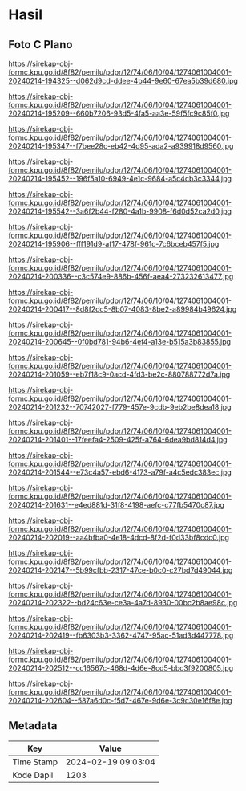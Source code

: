 # Hasil

## Foto C Plano

https://sirekap-obj-formc.kpu.go.id/8f82/pemilu/pdpr/12/74/06/10/04/1274061004001-20240214-194325--d062d9cd-ddee-4b44-9e60-67ea5b39d680.jpg

https://sirekap-obj-formc.kpu.go.id/8f82/pemilu/pdpr/12/74/06/10/04/1274061004001-20240214-195209--660b7206-93d5-4fa5-aa3e-59f5fc9c85f0.jpg

https://sirekap-obj-formc.kpu.go.id/8f82/pemilu/pdpr/12/74/06/10/04/1274061004001-20240214-195347--f7bee28c-eb42-4d95-ada2-a939918d9560.jpg

https://sirekap-obj-formc.kpu.go.id/8f82/pemilu/pdpr/12/74/06/10/04/1274061004001-20240214-195452--196f5a10-6949-4e1c-9684-a5c4cb3c3344.jpg

https://sirekap-obj-formc.kpu.go.id/8f82/pemilu/pdpr/12/74/06/10/04/1274061004001-20240214-195542--3a6f2b44-f280-4a1b-9908-f6d0d52ca2d0.jpg

https://sirekap-obj-formc.kpu.go.id/8f82/pemilu/pdpr/12/74/06/10/04/1274061004001-20240214-195906--fff191d9-af17-478f-961c-7c6bceb457f5.jpg

https://sirekap-obj-formc.kpu.go.id/8f82/pemilu/pdpr/12/74/06/10/04/1274061004001-20240214-200336--c3c574e9-886b-456f-aea4-273232613477.jpg

https://sirekap-obj-formc.kpu.go.id/8f82/pemilu/pdpr/12/74/06/10/04/1274061004001-20240214-200417--8d8f2dc5-8b07-4083-8be2-a89984b49624.jpg

https://sirekap-obj-formc.kpu.go.id/8f82/pemilu/pdpr/12/74/06/10/04/1274061004001-20240214-200645--0f0bd781-94b6-4ef4-a13e-b515a3b83855.jpg

https://sirekap-obj-formc.kpu.go.id/8f82/pemilu/pdpr/12/74/06/10/04/1274061004001-20240214-201059--eb7f18c9-0acd-4fd3-be2c-880788772d7a.jpg

https://sirekap-obj-formc.kpu.go.id/8f82/pemilu/pdpr/12/74/06/10/04/1274061004001-20240214-201232--70742027-f779-457e-9cdb-9eb2be8dea18.jpg

https://sirekap-obj-formc.kpu.go.id/8f82/pemilu/pdpr/12/74/06/10/04/1274061004001-20240214-201401--17feefa4-2509-425f-a764-6dea9bd814d4.jpg

https://sirekap-obj-formc.kpu.go.id/8f82/pemilu/pdpr/12/74/06/10/04/1274061004001-20240214-201544--e73c4a57-ebd6-4173-a79f-a4c5edc383ec.jpg

https://sirekap-obj-formc.kpu.go.id/8f82/pemilu/pdpr/12/74/06/10/04/1274061004001-20240214-201631--e4ed881d-31f8-4198-aefc-c77fb5470c87.jpg

https://sirekap-obj-formc.kpu.go.id/8f82/pemilu/pdpr/12/74/06/10/04/1274061004001-20240214-202019--aa4bfba0-4e18-4dcd-8f2d-f0d33bf8cdc0.jpg

https://sirekap-obj-formc.kpu.go.id/8f82/pemilu/pdpr/12/74/06/10/04/1274061004001-20240214-202147--5b99cfbb-2317-47ce-b0c0-c27bd7d49044.jpg

https://sirekap-obj-formc.kpu.go.id/8f82/pemilu/pdpr/12/74/06/10/04/1274061004001-20240214-202322--bd24c63e-ce3a-4a7d-8930-00bc2b8ae98c.jpg

https://sirekap-obj-formc.kpu.go.id/8f82/pemilu/pdpr/12/74/06/10/04/1274061004001-20240214-202419--fb6303b3-3362-4747-95ac-51ad3d447778.jpg

https://sirekap-obj-formc.kpu.go.id/8f82/pemilu/pdpr/12/74/06/10/04/1274061004001-20240214-202512--cc16567c-468d-4d6e-8cd5-bbc3f9200805.jpg

https://sirekap-obj-formc.kpu.go.id/8f82/pemilu/pdpr/12/74/06/10/04/1274061004001-20240214-202604--587a6d0c-f5d7-467e-9d6e-3c9c30e16f8e.jpg


## Metadata

| Key        | Value               |
| ---------- | ------------------- |
| Time Stamp | 2024-02-19 09:03:04 |
| Kode Dapil | 1203                |



